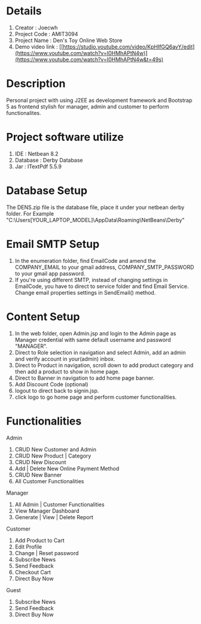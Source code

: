 # Details
  1.  Creator : Joecwh
  2.  Project Code : AMIT3094
  3.  Project Name : Den's Toy Online Web Store
  4.  Demo video link : [[https://studio.youtube.com/video/KpHIfGQ6avY/edit](https://www.youtube.com/watch?v=I0HMhAPtN4w)](https://www.youtube.com/watch?v=I0HMhAPtN4w&t=49s)
  
# Description
  Personal project with using J2EE as development framework and Bootstrap 5 as frontend stylish for manager, admin and customer to perform functionalites.

# Project software utilize
  1.  IDE : Netbean 8.2
  2.  Database : Derby Database
  3.  Jar : ITextPdf 5.5.9
  
# Database Setup
  The DENS.zip file is the database file, place it under your netbean derby folder.
  For Example "C:\Users\[YOUR_LAPTOP_MODEL]\AppData\Roaming\NetBeans\Derby"

# Email SMTP Setup
  1.  In the enumeration folder, find EmailCode and amend the COMPANY_EMAIL to your gmail address, COMPANY_SMTP_PASSWORD to your gmail app password.
  2.  If you're using different SMTP, instead of changing settings in EmailCode, you have to direct to service folder and find Email Service. Change
      email properties settings in SendEmail() method.

# Content Setup
  1.  In the web folder, open Admin.jsp and login to the Admin page as Manager credential with same default username and password "MANAGER".
  2.  Direct to Role selection in navigation and select Admin, add an admin and verify account in your(admin) inbox.
  3.  Direct to Product in navigation, scroll down to add product category and then add a product to show in home page. 
  4.  Direct to Banner in navigation to add home page banner.
  5.  Add Discount Code (optional)
  6.  logout to direct back to signin.jsp.
  7.  click logo to go home page and perform customer functionalities.

# Functionalities
  Admin
  1.  CRUD New Customer and Admin
  2.  CRUD New Product | Category
  3.  CRUD New Discount
  4.  Add | Delete New Online Payment Method
  5.  CRUD New Banner
  6.  All Customer Functionalities
  
  Manager
  1.  All Admin | Customer Functionalities
  2.  View Manager Dashboard
  3.  Generate | View | Delete Report

  Customer
  1.  Add Product to Cart
  2.  Edit Profile
  3.  Change | Reset password
  4.  Subscribe News
  5.  Send Feedback
  6.  Checkout Cart
  7.  Direct Buy Now

  Guest
  1.  Subscribe News
  2.  Send Feedback
  3.  Direct Buy Now
